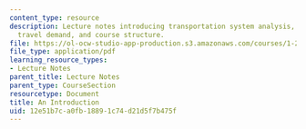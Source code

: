 ```yaml
---
content_type: resource
description: Lecture notes introducing transportation system analysis, microeconomics,
  travel demand, and course structure.
file: https://ol-ocw-studio-app-production.s3.amazonaws.com/courses/1-201j-transportation-systems-analysis-demand-and-economics-fall-2008/12e51b7ca0fb18891c74d21d5f7b475f_MIT1_201JF08_lec01.pdf
file_type: application/pdf
learning_resource_types:
- Lecture Notes
parent_title: Lecture Notes
parent_type: CourseSection
resourcetype: Document
title: An Introduction
uid: 12e51b7c-a0fb-1889-1c74-d21d5f7b475f
---
```

